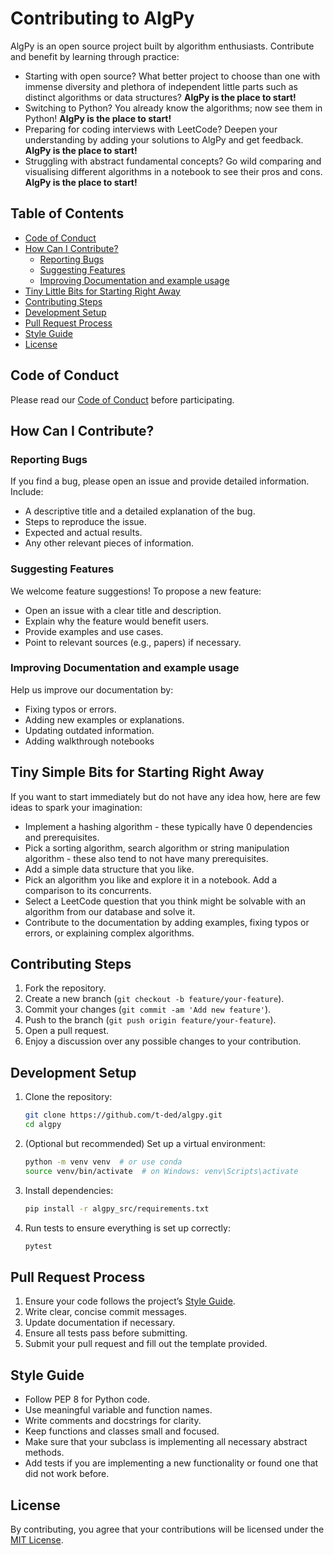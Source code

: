 # Contributing to AlgPy

AlgPy is an open source project built by algorithm enthusiasts. Contribute and benefit by learning through practice:

- Starting with open source? What better project to choose than one with immense diversity and plethora of independent little parts such as distinct algorithms or data structures? **AlgPy is the place to start!**
- Switching to Python? You already know the algorithms; now see them in Python! **AlgPy is the place to start!**
- Preparing for coding interviews with LeetCode? Deepen your understanding by adding your solutions to AlgPy and get feedback. **AlgPy is the place to start!**
- Struggling with abstract fundamental concepts? Go wild comparing and visualising different algorithms in a notebook to see their pros and cons. **AlgPy is the place to start!**

## Table of Contents

- [Code of Conduct](#code-of-conduct)
- [How Can I Contribute?](#how-can-i-contribute)
  - [Reporting Bugs](#reporting-bugs)
  - [Suggesting Features](#suggesting-features)
  - [Improving Documentation and example usage](#improving-documentation-and-example-usage)
- [Tiny Little Bits for Starting Right Away](#tiny-simple-bits-for-starting-right-away)
- [Contributing Steps](#contributing-steps)
- [Development Setup](#development-setup)
- [Pull Request Process](#pull-request-process)
- [Style Guide](#style-guide)
- [License](#license)

## Code of Conduct

Please read our [Code of Conduct](CODE_OF_CONDUCT.md) before participating.

## How Can I Contribute?

### Reporting Bugs

If you find a bug, please open an issue and provide detailed information. Include:
- A descriptive title and a detailed explanation of the bug.
- Steps to reproduce the issue.
- Expected and actual results.
- Any other relevant pieces of information.

### Suggesting Features

We welcome feature suggestions! To propose a new feature:
- Open an issue with a clear title and description.
- Explain why the feature would benefit users.
- Provide examples and use cases.
- Point to relevant sources (e.g., papers) if necessary.

### Improving Documentation and example usage

Help us improve our documentation by:
- Fixing typos or errors.
- Adding new examples or explanations.
- Updating outdated information.
- Adding walkthrough notebooks

## Tiny Simple Bits for Starting Right Away

If you want to start immediately but do not have any idea how, here are few ideas to spark your imagination:
- Implement a hashing algorithm - these typically have 0 dependencies and prerequisites.
- Pick a sorting algorithm, search algorithm or string manipulation algorithm - these also tend to not have many prerequisites. 
- Add a simple data structure that you like.
- Pick an algorithm you like and explore it in a notebook. Add a comparison to its concurrents.
- Select a LeetCode question that you think might be solvable with an algorithm from our database and solve it.
- Contribute to the documentation by adding examples, fixing typos or errors, or explaining complex algorithms.

## Contributing Steps

1. Fork the repository.
2. Create a new branch (`git checkout -b feature/your-feature`).
3. Commit your changes (`git commit -am 'Add new feature'`).
4. Push to the branch (`git push origin feature/your-feature`).
5. Open a pull request.
6. Enjoy a discussion over any possible changes to your contribution.

## Development Setup

1. Clone the repository:
    ```bash
    git clone https://github.com/t-ded/algpy.git
    cd algpy
    ```

2. (Optional but recommended) Set up a virtual environment:
    ```bash
    python -m venv venv  # or use conda
    source venv/bin/activate  # on Windows: venv\Scripts\activate
    ```

3. Install dependencies:
    ```bash
    pip install -r algpy_src/requirements.txt
    ```

4. Run tests to ensure everything is set up correctly:
    ```bash
    pytest
    ```

## Pull Request Process

1. Ensure your code follows the project’s [Style Guide](#style-guide).
2. Write clear, concise commit messages.
3. Update documentation if necessary.
4. Ensure all tests pass before submitting.
5. Submit your pull request and fill out the template provided.

## Style Guide

- Follow PEP 8 for Python code.
- Use meaningful variable and function names.
- Write comments and docstrings for clarity.
- Keep functions and classes small and focused.
- Make sure that your subclass is implementing all necessary abstract methods.
- Add tests if you are implementing a new functionality or found one that did not work before.

## License

By contributing, you agree that your contributions will be licensed under the [MIT License](LICENSE).

